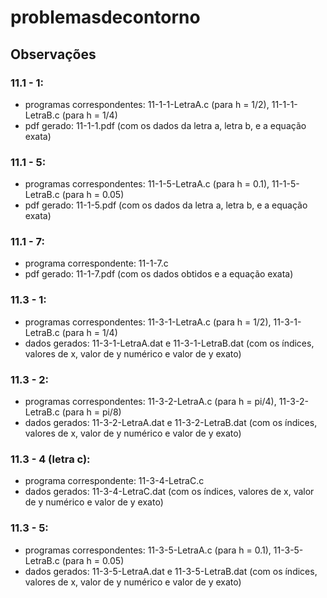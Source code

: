 # problemasdecontorno

## Observações

 ### 11.1 - 1:
 
 * programas correspondentes: 11-1-1-LetraA.c (para h = 1/2), 11-1-1-LetraB.c (para h = 1/4)
 * pdf gerado: 11-1-1.pdf (com os dados da letra a, letra b, e a equação exata)

### 11.1 - 5:

* programas correspondentes: 11-1-5-LetraA.c (para h = 0.1), 11-1-5-LetraB.c (para h = 0.05)
* pdf gerado: 11-1-5.pdf (com os dados da letra a, letra b, e a equação exata)

### 11.1 - 7:

* programa correspondente: 11-1-7.c
* pdf gerado: 11-1-7.pdf (com os dados obtidos e a equação exata)

### 11.3 - 1:

* programas correspondentes: 11-3-1-LetraA.c (para h = 1/2), 11-3-1-LetraB.c (para h = 1/4)
* dados gerados: 11-3-1-LetraA.dat e 11-3-1-LetraB.dat (com os índices, valores de x, valor de y numérico e valor de y exato)

### 11.3 - 2:

* programas correspondentes: 11-3-2-LetraA.c (para h = pi/4), 11-3-2-LetraB.c (para h = pi/8)
* dados gerados: 11-3-2-LetraA.dat e 11-3-2-LetraB.dat (com os índices, valores de x, valor de y numérico e valor de y exato)

### 11.3 - 4 (letra c):

* programa correspondente: 11-3-4-LetraC.c 
* dados gerados: 11-3-4-LetraC.dat (com os índices, valores de x, valor de y numérico e valor de y exato)

### 11.3 - 5:

* programas correspondentes: 11-3-5-LetraA.c (para h = 0.1), 11-3-5-LetraB.c (para h = 0.05)
* dados gerados: 11-3-5-LetraA.dat e 11-3-5-LetraB.dat (com os índices, valores de x, valor de y numérico e valor de y exato)
